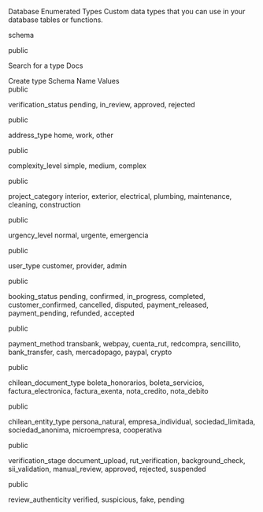 Database Enumerated Types
Custom data types that you can use in your database tables or functions.

schema

public

Search for a type
Docs

Create type
Schema	Name	Values	
public

verification_status	pending, in_review, approved, rejected	

public

address_type	home, work, other	

public

complexity_level	simple, medium, complex	

public

project_category	interior, exterior, electrical, plumbing, maintenance, cleaning, construction	

public

urgency_level	normal, urgente, emergencia	

public

user_type	customer, provider, admin	

public

booking_status	pending, confirmed, in_progress, completed, customer_confirmed, cancelled, disputed, payment_released, payment_pending, refunded, accepted	

public

payment_method	transbank, webpay, cuenta_rut, redcompra, sencillito, bank_transfer, cash, mercadopago, paypal, crypto	

public

chilean_document_type	boleta_honorarios, boleta_servicios, factura_electronica, factura_exenta, nota_credito, nota_debito	

public

chilean_entity_type	persona_natural, empresa_individual, sociedad_limitada, sociedad_anonima, microempresa, cooperativa	

public

verification_stage	document_upload, rut_verification, background_check, sii_validation, manual_review, approved, rejected, suspended	

public

review_authenticity	verified, suspicious, fake, pending